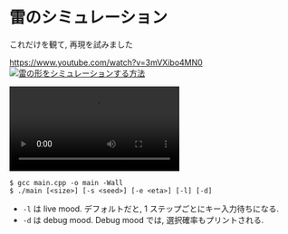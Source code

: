 # 雷のシミュレーション

これだけを観て, 再現を試みました

https://www.youtube.com/watch?v=3mVXibo4MN0
[![雷の形をシミュレーションする方法](https://img.youtube.com/vi/3mVXibo4MN0/0.jpg)](https://www.youtube.com/watch?v=3mVXibo4MN0)

![Demo](./thunder3.mp4)

```
$ gcc main.cpp -o main -Wall
$ ./main [<size>] [-s <seed>] [-e <eta>] [-l] [-d]
```

- `-l` は live mood. デフォルトだと, 1 ステップごとにキー入力待ちになる.
- `-d` は debug mood. Debug mood では, 選択確率もプリントされる.
